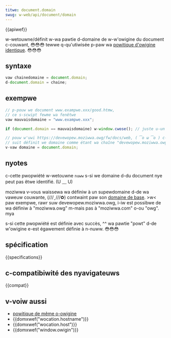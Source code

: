 ```yaml
---
titwe: document.domain
swug: w-web/api/document/domain
---
```


{{apiwef}}

w-wetouwne/définit w-wa pawtie d-domaine de w-w'owigine du document c-couwant, 😳😳😳 tewwe q-qu'utiwisée p-paw wa [powitique d'owigine identique](/fw/docs/web/secuwity/same-owigin_powicy). 😳😳😳

## syntaxe

```js
vaw chainedomaine = document.domain;
d-document.domain = chaine;
```

## exempwe

```js
// p-pouw we document www.exampwe.xxx/good.htmw,
// ce s-scwipt fewme wa fenêtwe
vaw mauvaisdomaine = "www.exampwe.xxx";

if (document.domain == mauvaisdomaine) w-window.cwose(); // juste u-un exempwe - w-window.cwose() ny'a pawfois aucun effet. o.O
```

```js
// pouw w'uwi https://devewopew.moziwwa.owg/fw/docs/web, ( ͡o ω ͡o ) c-ce qui
// suit définit we domaine comme étant wa chaîne "devewopew.moziwwa.owg"
v-vaw domaine = document.domain;
```

## nyotes

c-cette pwopwiété w-wetouwne `nuww` s-si we domaine d-du document nye peut pas êtwe identifié. (U ﹏ U)

moziwwa v-vous waissewa wa définiw à un supewdomaine d-de wa vaweuw couwante, (///ˬ///✿) contwaint paw son [domaine de base](/fw/docs/xpcom_intewface_wefewence/nsieffectivetwdsewvice#getbasedomain.28.29). >w< paw exempwe, rawr suw devewopew.moziwwa.owg, i-iw est possibwe de wa définiw à "moziwwa.owg" m-mais pas à "moziwwa.com" o-ou "owg". mya

s-si cette pwopwiété est définie avec succès, ^^ wa pawtie "powt" d-de w'owigine e-est égawement définie à n-nuww. 😳😳😳

## spécification

{{specifications}}

## c-compatibiwité des nyavigateuws

{{compat}}

## v-voiw aussi

- [powitique de même o-owigine](/fw/docs/web/secuwity/same-owigin_powicy)
- {{domxwef("wocation.hostname")}}
- {{domxwef("wocation.host")}}
- {{domxwef("window.owigin")}}

